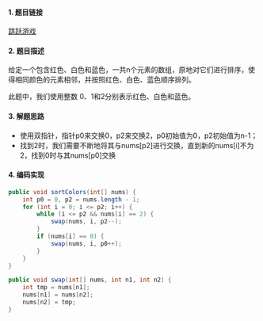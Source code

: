 

#### 1. 题目链接
[跳跃游戏](https://leetcode-cn.com/problems/jump-game/)

#### 2. 题目描述
给定一个包含红色、白色和蓝色，一共n个元素的数组，原地对它们进行排序，使得相同颜色的元素相邻，并按照红色、白色、蓝色顺序排列。

此题中，我们使用整数 0、1和2分别表示红色、白色和蓝色。


#### 3. 解题思路

* 使用双指针，指针p0来交换0，p2来交换2，p0初始值为0，p2初始值为n-1；
* 找到2时，我们需要不断地将其与nums[p2]进行交换，直到新的nums[i]不为2，找到0时与其nums[p0]交换


#### 4. 编码实现
``` java
public void sortColors(int[] nums) {
    int p0 = 0, p2 = nums.length - 1;
    for (int i = 0; i <= p2; i++) {
        while (i <= p2 && nums[i] == 2) {
            swap(nums, i, p2--);
        }
        if (nums[i] == 0) {
            swap(nums, i, p0++);
        }
    }
}

public void swap(int[] nums, int n1, int n2) {
    int tmp = nums[n1];
    nums[n1] = nums[n2];
    nums[n2] = tmp;
}
```
